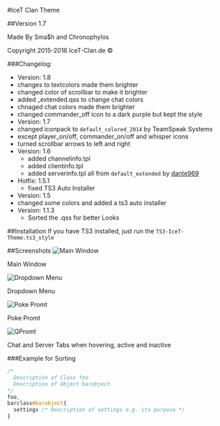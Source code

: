 #IceT Clan Theme

##Version 1.7

Made By Sma$h and Chronophylos

Copyright 2015-2016 IceT-Clan.de :copyright:

###Changelog:
* Version: 1.8
 * changes to textcolors made them brighter
 * changed color of scrollbar to make it brighter
 * added _extended.qss to change chat colors
 * chnaged chat colors made them brighter
 * changed commander_off icon to a dark purple but kept the style
* Version: 1.7
 * changed iconpack to `default_colored_2014` by TeamSpeak Systems
 * except player_on/off, commander_on/off and whisper icons
 * turned scrollbar arrows to left and right
* Version: 1.6
  * added channelinfo.tpl
  * added clientinfo.tpl
  * added serverinfo.tpl all from `default_extended` by [dante969](http://addons.teamspeak.com/directory/skins/stylesheets/Extended-Client-Info.html)
* Hotfix: 1.5.1
  * fixed TS3 Auto Installer  
* Version: 1.5
 * changed some colors and added a ts3 auto installer
* Version: 1.1.3
  * Sorted the .qss for better Looks

##Installation
If you have TS3 installed, just run the `TS3-IceT-Theme.ts3_style`

##Screenshots
![Main Window](https://i.imgur.com/egtEt2j.png)

Main Window

![Dropdown Menu](https://i.imgur.com/LQkIbXY.png)

Dropdown Menu

![Poke Promt](https://i.imgur.com/Zn7ASHf.png)

Poke Promt

![QPromt](https://i.imgur.com/jqAvygT.png)

Chat and Server Tabs when hovering, active and inactive

###Example for Sorting
```css
/*
  Description of Class foo
  Description of Object barobject
*/
foo,
barclass#barobject{ 
  settings /* Description of settings e.g. its purpose */
} 
```
